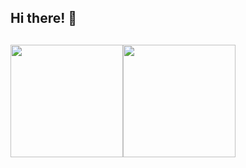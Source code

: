 ## Hi there! 👋

##

<div style="display: flex;" align="center">
  <img height="180em" src="https://github-readme-stats.vercel.app/api?username=delimagoncalves&count_private=true&show_icons=true&theme=dark"/>
  <img height="180em" src="https://github-readme-stats.vercel.app/api/top-langs/?username=delimagoncalves&langs_count=15&layout=compact&hide=roff,perl&theme=dark"/>
</div>
